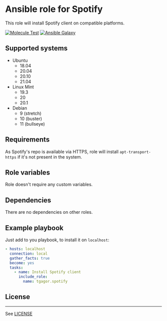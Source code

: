 Ansible role for Spotify
========================

This role will install Spotify client on compatible platforms.

[![Molecule Test](https://github.com/tgagor/ansible-role-spotify/actions/workflows/test-and-release.yml/badge.svg)](https://github.com/tgagor/ansible-role-spotify/actions/workflows/test-and-release.yml)
[![Ansible Galaxy](https://img.shields.io/badge/ansible--galaxy-tgagor-spofify.svg)](https://galaxy.ansible.com/tgagor/spotify)

## Supported systems

* Ubuntu
  * 18.04
  * 20.04
  * 20.10
  * 21.04
* Linux Mint
  * 19.3
  * 20
  * 20.1
* Debian
  * 9 (stretch)
  * 10 (buster)
  * 11 (bullseye)

## Requirements

As Spotify's repo is available via HTTPS, role will install `apt-transport-https` if it's not present in the system.

## Role variables

Role doesn't require any custom variables.

## Dependencies

There are no dependencies on other roles.

## Example playbook

Just add to you playbook, to install it on `localhost`:

```yaml
- hosts: localhost
  connection: local
  gather_facts: true
  become: yes
  tasks:
    - name: Install Spotify client
      include_role:
        name: tgagor.spotify
```

## License
-------

See [LICENSE](LICENSE)
